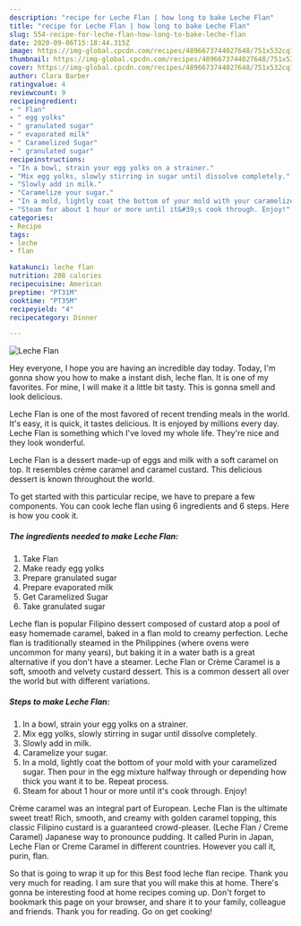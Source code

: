 ```yaml
---
description: "recipe for Leche Flan | how long to bake Leche Flan"
title: "recipe for Leche Flan | how long to bake Leche Flan"
slug: 554-recipe-for-leche-flan-how-long-to-bake-leche-flan
date: 2020-09-06T15:18:44.315Z
image: https://img-global.cpcdn.com/recipes/4896673744027648/751x532cq70/leche-flan-recipe-main-photo.jpg
thumbnail: https://img-global.cpcdn.com/recipes/4896673744027648/751x532cq70/leche-flan-recipe-main-photo.jpg
cover: https://img-global.cpcdn.com/recipes/4896673744027648/751x532cq70/leche-flan-recipe-main-photo.jpg
author: Clara Barber
ratingvalue: 4
reviewcount: 9
recipeingredient:
- " Flan"
- " egg yolks"
- " granulated sugar"
- " evaporated milk"
- " Caramelized Sugar"
- " granulated sugar"
recipeinstructions:
- "In a bowl, strain your egg yolks on a strainer."
- "Mix egg yolks, slowly stirring in sugar until dissolve completely."
- "Slowly add in milk."
- "Caramelize your sugar."
- "In a mold, lightly coat the bottom of your mold with your caramelized sugar. Then pour in the egg mixture halfway through or depending how thick you want it to be. Repeat process."
- "Steam for about 1 hour or more until it&#39;s cook through. Enjoy!"
categories:
- Recipe
tags:
- leche
- flan

katakunci: leche flan 
nutrition: 208 calories
recipecuisine: American
preptime: "PT31M"
cooktime: "PT35M"
recipeyield: "4"
recipecategory: Dinner

---
```



![Leche Flan](https://img-global.cpcdn.com/recipes/4896673744027648/751x532cq70/leche-flan-recipe-main-photo.jpg)

Hey everyone, I hope you are having an incredible day today. Today, I'm gonna show you how to make a instant dish, leche flan. It is one of my favorites. For mine, I will make it a little bit tasty. This is gonna smell and look delicious.

Leche Flan is one of the most favored of recent trending meals in the world. It's easy, it is quick, it tastes delicious. It is enjoyed by millions every day. Leche Flan is something which I've loved my whole life. They're nice and they look wonderful.

Leche Flan is a dessert made-up of eggs and milk with a soft caramel on top. It resembles crème caramel and caramel custard. This delicious dessert is known throughout the world.


To get started with this particular recipe, we have to prepare a few components. You can cook leche flan using 6 ingredients and 6 steps. Here is how you cook it.

<!--inarticleads1-->

##### The ingredients needed to make Leche Flan:

1. Take  Flan
1. Make ready  egg yolks
1. Prepare  granulated sugar
1. Prepare  evaporated milk
1. Get  Caramelized Sugar
1. Take  granulated sugar


Leche flan is popular Filipino dessert composed of custard atop a pool of easy homemade caramel, baked in a flan mold to creamy perfection. Leche flan is traditionally steamed in the Philippines (where ovens were uncommon for many years), but baking it in a water bath is a great alternative if you don&#39;t have a steamer. Leche Flan or Crème Caramel is a soft, smooth and velvety custard dessert. This is a common dessert all over the world but with different variations. 

<!--inarticleads2-->

##### Steps to make Leche Flan:

1. In a bowl, strain your egg yolks on a strainer.
1. Mix egg yolks, slowly stirring in sugar until dissolve completely.
1. Slowly add in milk.
1. Caramelize your sugar.
1. In a mold, lightly coat the bottom of your mold with your caramelized sugar. Then pour in the egg mixture halfway through or depending how thick you want it to be. Repeat process.
1. Steam for about 1 hour or more until it&#39;s cook through. Enjoy!


Crème caramel was an integral part of European. Leche Flan is the ultimate sweet treat! Rich, smooth, and creamy with golden caramel topping, this classic Filipino custard is a guaranteed crowd-pleaser. (Leche Flan / Creme Caramel) Japanese way to pronounce pudding. It called Purin in Japan, Leche Flan or Creme Caramel in different countries. However you call it, purin, flan. 

So that is going to wrap it up for this Best food leche flan recipe. Thank you very much for reading. I am sure that you will make this at home. There's gonna be interesting food at home recipes coming up. Don't forget to bookmark this page on your browser, and share it to your family, colleague and friends. Thank you for reading. Go on get cooking!
